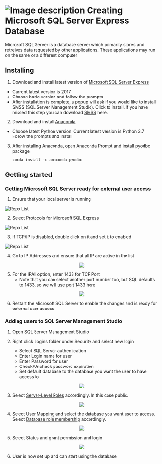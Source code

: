 # ![Image description](https://github.com/Mingjie-K/STAMS/blob/master/Waterfall/Pic/HomeServer.png) Creating Microsoft SQL Server Express Database

Microsoft SQL Server is a database server which primarily stores and retreives data requested by other applications. These applications may run on the same or a different computer

## Installing

1. Download and install latest version of [Microsoft SQL Server Express](https://www.microsoft.com/en-us/sql-server/sql-server-editions-express)
* Current latest version is 2017 
* Choose basic version and follow the prompts
* After installation is complete, a popup will ask if you would like to install SMSS (SQL Server Management Studio). Click to install. If you have missed this step you can download [SMSS](https://docs.microsoft.com/en-us/sql/ssms/download-sql-server-management-studio-ssms?redirectedfrom=MSDN&view=sql-server-ver15) here.

2. Download and install [Anaconda](https://www.anaconda.com/distribution/)
* Choose latest Python version. Current latest version is Python 3.7. Follow the prompts and install

3. After installing Anaconda, open Anaconda Prompt and install pyodbc package

	`conda install -c anaconda pyodbc`

## Getting started
### Getting Microsoft SQL Server ready for external user access

1. Ensure that your local server is running

![Repo List](https://github.com/Mingjie-K/STAMS/blob/master/Waterfall/Pic/Capture1.PNG)

2. Select Protocols for Microsoft SQL Express

![Repo List](https://github.com/Mingjie-K/STAMS/blob/master/Waterfall/Pic/Capture2.PNG)

3. If TCP/IP is disabled, double click on it and set it to enabled

![Repo List](https://github.com/Mingjie-K/STAMS/blob/master/Waterfall/Pic/Capture3.PNG)

4. Go to IP Addresses and ensure that all IP are active in the list

<p align="center">
<img src="https://github.com/Mingjie-K/STAMS/blob/master/Waterfall/Pic/Capture4.PNG">
</p>

5. For the IPAll option, enter 1433 for TCP Port
	* Note that you can select another port number too, but SQL defaults to 1433, so we will use port 1433 here

<p align="center">
<img src="https://github.com/Mingjie-K/STAMS/blob/master/Waterfall/Pic/Capture5.PNG">
</p>

6. Restart the Microsoft SQL Server to enable the changes and is ready for external user access

### Adding users to SQL Server Management Studio

1. Open SQL Server Management Studio

2. Right click Logins folder under Security and select new login
   - Select SQL Server authentication
   - Enter Login name for user
   - Enter Password for user
   - Check/Uncheck password expiration 
   - Set default database to the database you want the user to    	have access to

<p align="center">
<img src="https://github.com/Mingjie-K/STAMS/blob/master/Waterfall/Pic/Capture6.PNG">
</p>

3. Select [Server-Level Roles](https://docs.microsoft.com/en-us/sql/relational-databases/security/authentication-access/server-level-roles?view=sql-server-ver15) accordingly. In this case public.

<p align="center">
<img src="https://github.com/Mingjie-K/STAMS/blob/master/Waterfall/Pic/Capture7.PNG">
</p>

4. Select User Mapping and select the database you want user to access. Select [Database role membership](https://docs.microsoft.com/en-us/sql/relational-databases/security/authentication-access/database-level-roles?view=sql-server-ver15) accordingly.

<p align="center">
<img src="https://github.com/Mingjie-K/STAMS/blob/master/Waterfall/Pic/Capture8.PNG">
</p>


5. Select Status and grant permission and login

<p align="center">
<img src="https://github.com/Mingjie-K/STAMS/blob/master/Waterfall/Pic/Capture9.PNG">
</p>

6. User is now set up and can start using the database

















